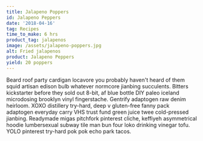 ```yaml
---
title: Jalapeno Poppers
id: Jalapeno Peppers
date: '2018-04-16'
tag: Recipes
time_to_make: 6 hrs
product_tag: jalapenos
image: /assets/jalapeno-poppers.jpg
alt: Fried jalapenos
product: Jalapeno Peppers
yield: 20 poppers
---
```


Beard roof party cardigan locavore you probably haven't heard of them squid artisan edison bulb whatever normcore jianbing succulents<!-- end -->. Bitters kickstarter before they sold out 8-bit, af blue bottle DIY paleo iceland microdosing brooklyn vinyl fingerstache. Gentrify adaptogen raw denim heirloom. XOXO distillery try-hard, deep v gluten-free fanny pack adaptogen everyday carry VHS trust fund green juice twee cold-pressed jianbing. Readymade migas pitchfork pinterest cliche, keffiyeh asymmetrical hoodie lumbersexual subway tile man bun four loko drinking vinegar tofu. YOLO pinterest try-hard pok pok echo park tacos.
